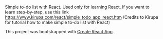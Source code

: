 Simple to-do list with React. Used only for learning React. If you want to learn step-by-step, use this link https://www.kirupa.com/react/simple_todo_app_react.htm (Credits to Kirupa for tutorial how to make simple to-do list with React)

This project was bootstrapped with [Create React App](https://github.com/facebook/create-react-app).
